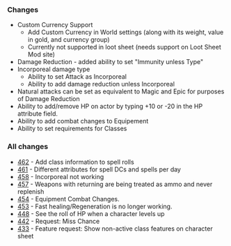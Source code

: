 ### Changes
- Custom Currency Support
    - Add Custom Currency in World settings (along with its weight, value in gold, and currency group)
    - Currently not supported in loot sheet (needs support on Loot Sheet Mod site)
- Damage Reduction - added ability to set "Immunity unless Type"
- Incorporeal damage type
    - Ability to set Attack as Incorporeal
    - Ability to add damage reduction unless Incorporeal
- Natural attacks can be set as equivalent to Magic and Epic for purposes of Damage Reduction
- Ability to add/remove HP on actor by typing +10 or -20 in the HP attribute field.
- Ability to add combat changes to Equipement
- Ability to set requirements for Classes

### All changes
- [462](https://github.com/Rughalt/D35E/issues/462) - Add class information to spell rolls 
- [461](https://github.com/Rughalt/D35E/issues/461) - Different attributes for spell DCs and spells per day 
- [458](https://github.com/Rughalt/D35E/issues/458) - Incorporeal not working 
- [457](https://github.com/Rughalt/D35E/issues/457) - Weapons with returning are being treated as ammo and never replenish 
- [454](https://github.com/Rughalt/D35E/issues/454) - Equipment Combat Changes. 
- [453](https://github.com/Rughalt/D35E/issues/453) - Fast healing/Regeneration is no longer working. 
- [448](https://github.com/Rughalt/D35E/issues/448) - See the roll of HP when a character levels up 
- [442](https://github.com/Rughalt/D35E/issues/442) - Request: Miss Chance 
- [433](https://github.com/Rughalt/D35E/issues/433) - Feature request: Show non-active class features on character sheet 
